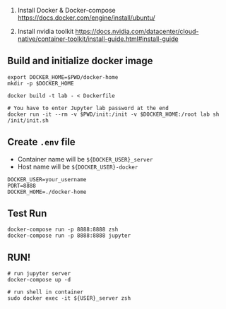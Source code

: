 1. Install Docker & Docker-compose
    https://docs.docker.com/engine/install/ubuntu/

2. Install nvidia toolkit
    https://docs.nvidia.com/datacenter/cloud-native/container-toolkit/install-guide.html#install-guide



## Build and initialize docker image
```shell
export DOCKER_HOME=$PWD/docker-home
mkdir -p $DOCKER_HOME

docker build -t lab - < Dockerfile

# You have to enter Jupyter lab password at the end
docker run -it --rm -v $PWD/init:/init -v $DOCKER_HOME:/root lab sh /init/init.sh
```

## Create `.env` file

- Container name will be `${DOCKER_USER}_server`
- Host name will be `${DOCKER_USER}-docker`

```plaintext
DOCKER_USER=your_username
PORT=8888
DOCKER_HOME=./docker-home
```

## Test Run
```shell
docker-compose run -p 8888:8888 zsh
docker-compose run -p 8888:8888 jupyter
```

## RUN!
```shell
# run jupyter server
docker-compose up -d

# run shell in container
sudo docker exec -it ${USER}_server zsh
```